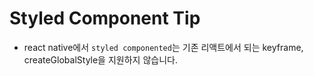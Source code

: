 # Styled Component Tip 

- react native에서 `styled componented`는 
기존 리액트에서 되는 keyframe, createGlobalStyle을 지원하지 않습니다. 